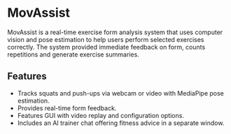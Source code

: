 # MovAssist 

MovAssist is a real-time exercise form analysis system that uses computer vision and pose estimation to help users perform selected exercises correctly. The system provided immediate feedback on form, counts repetitions and generate exercise summaries.

## Features
- Tracks squats and push-ups via webcam or video with MediaPipe pose estimation.
- Provides real-time form feedback.
- Features GUI with video replay and configuration options.
- Includes an AI trainer chat offering fitness advice in a separate window.

